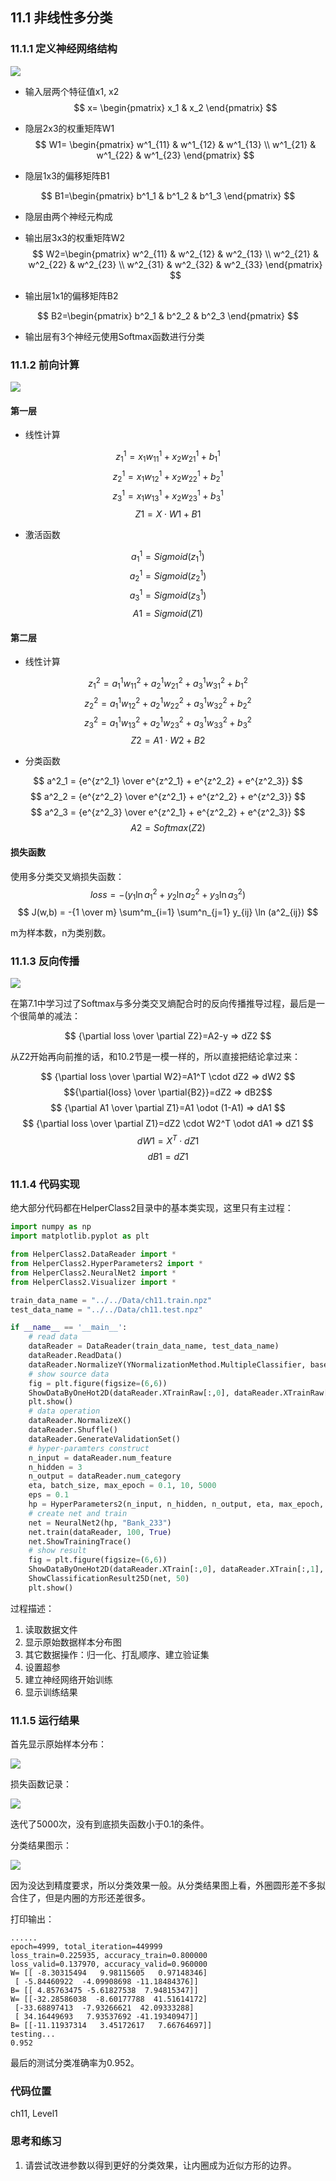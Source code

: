 <!--Copyright © Microsoft Corporation. All rights reserved.
  适用于[License](https://github.com/Microsoft/ai-edu/blob/master/LICENSE.md)版权许可-->

## 11.1 非线性多分类

### 11.1.1 定义神经网络结构

<img src='../Images/11/nn.png'/>

- 输入层两个特征值x1, x2
$$
x=
\begin{pmatrix}
    x_1 & x_2
\end{pmatrix}
$$
- 隐层2x3的权重矩阵W1
$$
W1=
\begin{pmatrix}
    w^1_{11} & w^1_{12} & w^1_{13} \\
    w^1_{21} & w^1_{22} & w^1_{23}
\end{pmatrix}
$$

- 隐层1x3的偏移矩阵B1

$$
B1=\begin{pmatrix}
    b^1_1 & b^1_2 & b^1_3 
\end{pmatrix}
$$

- 隐层由两个神经元构成
- 输出层3x3的权重矩阵W2
$$
W2=\begin{pmatrix}
    w^2_{11} & w^2_{12} & w^2_{13} \\
    w^2_{21} & w^2_{22} & w^2_{23} \\
    w^2_{31} & w^2_{32} & w^2_{33} 
\end{pmatrix}
$$

- 输出层1x1的偏移矩阵B2

$$
B2=\begin{pmatrix}
    b^2_1 & b^2_2 & b^2_3 
  \end{pmatrix}
$$

- 输出层有3个神经元使用Softmax函数进行分类

### 11.1.2 前向计算

<img src='../Images/11/multiple_forward.png'/>

#### 第一层

- 线性计算

$$
z^1_1 = x_1 w^1_{11} + x_2 w^1_{21} + b^1_1
$$
$$
z^1_2 = x_1 w^1_{12} + x_2 w^1_{22} + b^1_2
$$
$$
z^1_3 = x_1 w^1_{13} + x_2 w^1_{23} + b^1_3
$$
$$
Z1 = X \cdot W1 + B1
$$

- 激活函数

$$
a^1_1 = Sigmoid(z^1_1) 
$$
$$
a^1_2 = Sigmoid(z^1_2) 
$$
$$
a^1_3 = Sigmoid(z^1_3) 
$$
$$
A1 = Sigmoid(Z1)
$$

#### 第二层

- 线性计算

$$
z^2_1 = a^1_1 w^2_{11} + a^1_2 w^2_{21} + a^1_3 w^2_{31} + b^2_1
$$
$$
z^2_2 = a^1_1 w^2_{12} + a^1_2 w^2_{22} + a^1_3 w^2_{32} + b^2_2
$$
$$
z^2_3 = a^1_1 w^2_{13} + a^1_2 w^2_{23} + a^1_3 w^2_{33} + b^2_3
$$
$$
Z2 = A1 \cdot W2 + B2
$$

- 分类函数

$$
a^2_1 = {e^{z^2_1} \over e^{z^2_1} + e^{z^2_2} + e^{z^2_3}}
$$
$$
a^2_2 = {e^{z^2_2} \over e^{z^2_1} + e^{z^2_2} + e^{z^2_3}}
$$
$$
a^2_3 = {e^{z^2_3} \over e^{z^2_1} + e^{z^2_2} + e^{z^2_3}}
$$
$$
A2 = Softmax(Z2)
$$

#### 损失函数

使用多分类交叉熵损失函数：
$$
loss = -(y_1 \ln a^2_1 + y_2 \ln a^2_2 + y_3 \ln a^2_3)
$$
$$
J(w,b) = -{1 \over m} \sum^m_{i=1} \sum^n_{j=1} y_{ij} \ln (a^2_{ij})
$$

m为样本数，n为类别数。

### 11.1.3 反向传播

<img src='../Images/11/multiple_backward.png'/>

在第7.1中学习过了Softmax与多分类交叉熵配合时的反向传播推导过程，最后是一个很简单的减法：

$$
{\partial loss \over \partial Z2}=A2-y => dZ2
$$

从Z2开始再向前推的话，和10.2节是一模一样的，所以直接把结论拿过来：

$$
{\partial loss \over \partial W2}=A1^T \cdot dZ2 => dW2
$$
$${\partial{loss} \over \partial{B2}}=dZ2 => dB2$$
$$
{\partial A1 \over \partial Z1}=A1 \odot (1-A1) => dA1
$$
$$
{\partial loss \over \partial Z1}=dZ2 \cdot W2^T \odot dA1 => dZ1 
$$
$$
dW1=X^T \cdot dZ1
$$
$$
dB1=dZ1
$$

### 11.1.4 代码实现

绝大部分代码都在HelperClass2目录中的基本类实现，这里只有主过程：

```Python
import numpy as np
import matplotlib.pyplot as plt

from HelperClass2.DataReader import *
from HelperClass2.HyperParameters2 import *
from HelperClass2.NeuralNet2 import *
from HelperClass2.Visualizer import *

train_data_name = "../../Data/ch11.train.npz"
test_data_name = "../../Data/ch11.test.npz"

if __name__ == '__main__':
    # read data
    dataReader = DataReader(train_data_name, test_data_name)
    dataReader.ReadData()
    dataReader.NormalizeY(YNormalizationMethod.MultipleClassifier, base=1)
    # show source data
    fig = plt.figure(figsize=(6,6))
    ShowDataByOneHot2D(dataReader.XTrainRaw[:,0], dataReader.XTrainRaw[:,1], dataReader.YTrain)
    plt.show()
    # data operation
    dataReader.NormalizeX()
    dataReader.Shuffle()
    dataReader.GenerateValidationSet()
    # hyper-paramters construct
    n_input = dataReader.num_feature
    n_hidden = 3
    n_output = dataReader.num_category
    eta, batch_size, max_epoch = 0.1, 10, 5000
    eps = 0.1
    hp = HyperParameters2(n_input, n_hidden, n_output, eta, max_epoch, batch_size, eps, NetType.MultipleClassifier, InitialMethod.Xavier)
    # create net and train
    net = NeuralNet2(hp, "Bank_233")
    net.train(dataReader, 100, True)
    net.ShowTrainingTrace()
    # show result
    fig = plt.figure(figsize=(6,6))
    ShowDataByOneHot2D(dataReader.XTrain[:,0], dataReader.XTrain[:,1], dataReader.YTrain)
    ShowClassificationResult25D(net, 50)
    plt.show()
```

过程描述：
1. 读取数据文件
2. 显示原始数据样本分布图
3. 其它数据操作：归一化、打乱顺序、建立验证集
4. 设置超参
5. 建立神经网络开始训练
6. 显示训练结果

### 11.1.5 运行结果

首先显示原始样本分布：

<img src='../Images/11/data.png'/>

损失函数记录：

<img src='../Images/11/loss.png'/>

迭代了5000次，没有到底损失函数小于0.1的条件。

分类结果图示：

<img src='../Images/11/result.png'/>

因为没达到精度要求，所以分类效果一般。从分类结果图上看，外圈圆形差不多拟合住了，但是内圈的方形还差很多。

打印输出：

```
......
epoch=4999, total_iteration=449999
loss_train=0.225935, accuracy_train=0.800000
loss_valid=0.137970, accuracy_valid=0.960000
W= [[ -8.30315494   9.98115605   0.97148346]
 [ -5.84460922  -4.09908698 -11.18484376]]
B= [[ 4.85763475 -5.61827538  7.94815347]]
W= [[-32.28586038  -8.60177788  41.51614172]
 [-33.68897413  -7.93266621  42.09333288]
 [ 34.16449693   7.93537692 -41.19340947]]
B= [[-11.11937314   3.45172617   7.66764697]]
testing...
0.952
```
最后的测试分类准确率为0.952。

### 代码位置

ch11, Level1

### 思考和练习

1. 请尝试改进参数以得到更好的分类效果，让内圈成为近似方形的边界。
